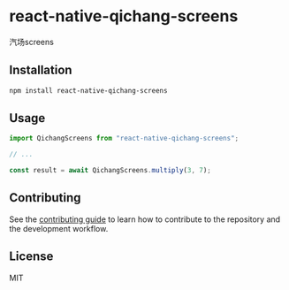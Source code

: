 # react-native-qichang-screens

汽场screens

## Installation

```sh
npm install react-native-qichang-screens
```

## Usage

```js
import QichangScreens from "react-native-qichang-screens";

// ...

const result = await QichangScreens.multiply(3, 7);
```

## Contributing

See the [contributing guide](CONTRIBUTING.md) to learn how to contribute to the repository and the development workflow.

## License

MIT
